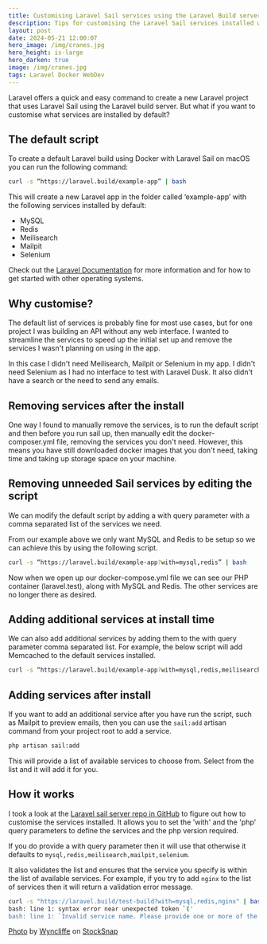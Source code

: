 ```yaml
---
title: Customising Laravel Sail services using the Laravel Build server
description: Tips for customising the Laravel Sail services installed when using the Laravel Build server
layout: post
date: 2024-05-21 12:00:07
hero_image: /img/cranes.jpg
hero_height: is-large
hero_darken: true
image: /img/cranes.jpg
tags: Laravel Docker WebDev
---
```


Laravel offers a quick and easy command to create a new Laravel project that uses Laravel Sail using the Laravel build server. But what if you want to customise what services are installed by default?

## The default script

To create a default Laravel build using Docker with Laravel Sail on macOS you can run the following command:

```bash
curl -s “https://laravel.build/example-app” | bash
```

This will create a new Laravel app in the folder called ‘example-app’ with the following services installed by default:

- MySQL
- Redis
- Meilisearch
- Mailpit
- Selenium

Check out the [Laravel Documentation](https://laravel.com/docs/11.x#sail-on-macos) for more information and for how to get started with other operating systems.

## Why customise?

The default list of services is probably fine for most use cases, but for one project I was building an API without any web interface. I wanted to streamline the services to speed up the initial set up and remove the services I wasn't planning on using in the app.

In this case I didn't need Meilisearch, Mailpit or Selenium in my app. I didn't need Selenium as I had no interface to test with Laravel Dusk. It also didn't have a search or the need to send any emails.

## Removing services after the install

One way I found to manually remove the services, is to run the default script and then before you run sail up, then manually edit the docker-composer.yml file, removing the services you don't need. However, this means you have still downloaded docker images that you don't need, taking time and taking up storage space on your machine.

## Removing unneeded Sail services by editing the script

We can modify the default script by adding a with query parameter with a comma separated list of the services we need.

From our example above we only want MySQL and Redis to be setup so we can achieve this by using the following script.

```bash
curl -s “https://laravel.build/example-app?with=mysql,redis” | bash
```

Now when we open up our docker-compose.yml file we can see our PHP container (laravel.test), along with MySQL and Redis. The other services are no longer there as desired.

## Adding additional services at install time

We can also add additional services by adding them to the with query parameter comma separated list. For example, the below script will add Memcached to the default services installed.

```bash
curl -s “https://laravel.build/example-app?with=mysql,redis,meilisearch,mailpit,selenium,memcached” | bash
```

## Adding services after install

If you want to add an additional service after you have run the script, such as Mailpit to preview emails, then you can use the `sail:add` artisan command from your project root to add a service.

```bash
php artisan sail:add
```

This will provide a list of available services to choose from. Select from the list and it will add it for you.

## How it works

I took a look at the [Laravel sail server repo in GitHub](https://github.com/laravel/sail-server/blob/master/routes/web.php) to figure out how to customise the services installed. It allows you to set the 'with' and the 'php' query parameters to define the services and the php version required.

If you do provide a with query parameter then it will use that otherwise it defaults to `mysql,redis,meilisearch,mailpit,selenium`.

It also validates the list and ensures that the service you specify is within the list of available services. For example, if you try to add `nginx` to the list of services then it will return a validation error message.

```bash
curl -s "https://laravel.build/test-build?with=mysql,redis,nginx" | bash
bash: line 1: syntax error near unexpected token `('
bash: line 1: `Invalid service name. Please provide one or more of the supported services (mysql, pgsql, mariadb, redis, memcached, meilisearch, typesense, minio, mailpit, selenium, soketi) or "none".'
```

<a href="https://stocksnap.io/photo/cranes-construction-KOKXBB635S">Photo</a> by <a href="https://stocksnap.io/author/wyncliffe">Wyncliffe</a> on <a href="https://stocksnap.io">StockSnap</a>
